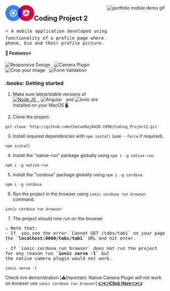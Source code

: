 <img height="350px" align="right" src="vid.gif" alt="portfolio mobile demo gif"/>

<img align="left" src="logo.png" height="50" alt="react icon"/>
<h2>Coding Project 2</h2>

<pre>
⭐ A mobile application developed using Ionic that appears to have the 
functionality of a profile page where users edit their name, email, 
phone, bio and their profile picture.
</pre>

<strong>:crown: Features⭐</strong>

<img src="https://img.shields.io/badge/-Responsiveness-blue" alt="Responsive Design"/> &nbsp; <img src="https://img.shields.io/badge/-Camera%20Plugin-blue" alt="Camera Plugin"/> &nbsp; <img src="https://img.shields.io/badge/-Crop%20Image-blue" alt="Crop your Image"/> &nbsp; <img src="https://img.shields.io/badge/-Form%20Validation-blue" alt="Form Validation"/> &nbsp; 
<br/>



<h3>:books: Getting started</h3>

1. Make sure latest/stable versions of <a href="https://nodejs.org/en"><img src="https://img.shields.io/badge/-Node%20JS-green"  alt="Node JS"/> &nbsp;</a>, <img src="https://img.shields.io/badge/-Angular-red" href="https://angular.io/cli" alt="Angular"/> &nbsp; and <img src="https://img.shields.io/badge/-Ionic-blue" href="https://ionicframework.com/" alt="Ionic"/> are installed on your MacOS 🖥️.

2. Clone the project.
```
git clone 'http://github.com/ChetanRaj0428-1998/Coding_Project2.git'
```
3. Install required dependencies with `npm install` (use `--force` if required).
```
npm install
```

4. Install the "native-run" package globally using `npm i -g native-run`. 
```
npm i -g native-run
```

5. Install the "cordova" package globally using `npm i -g cordova`. 
```
npm i -g cordova
```

6. Run the project in the browser using `ionic cordova run browser` command.
```
ionic cordova run browser
```
7. The project should now run on the browser


<pre>
⚠️ Note that:
- If  you see the error `Cannot GET /tabs/tab1` on your page , remove <strong>`/tabs/tab1`</strong> from
the <strong>`localhost:8000/tabs/tab1`</strong> URL and hit enter.

- If `ionic cordova run browser` does not run the project 
for any reason run <strong>`ionic serve -l`</strong> but 
the native camera plugin would not work.
</pre>
```
ionic serve -l
```

Check live demonstration
[⚠️Important: Native Camera Plugin will not work on browser use `ionic cordova run browser`]
 <a  href="https://peppy-faun-e59dfe.netlify.app/"  target="_blank"><strong>👉👉Click Here👈👈</strong></a>
